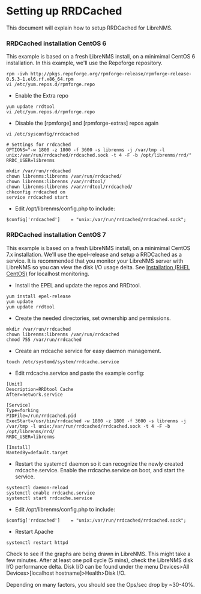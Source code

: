 # Setting up RRDCached

This document will explain how to setup RRDCached for LibreNMS.

### RRDCached installation CentOS 6
This example is based on a fresh LibreNMS install, on a minimimal CentOS 6 installation.
In this example, we'll use the Repoforge repository.

```ssh
rpm -ivh http://pkgs.repoforge.org/rpmforge-release/rpmforge-release-0.5.3-1.el6.rf.x86_64.rpm
vi /etc/yum.repos.d/rpmforge.repo
```
- Enable the Extra repo

```ssh
yum update rrdtool
vi /etc/yum.repos.d/rpmforge.repo 
```
- Disable the [rpmforge] and [rpmforge-extras] repos again

```ssh
vi /etc/sysconfig/rrdcached

# Settings for rrdcached
OPTIONS="-w 1800 -z 1800 -f 3600 -s librenms -j /var/tmp -l unix:/var/run/rrdcached/rrdcached.sock -t 4 -F -b /opt/librenms/rrd/"
RRDC_USER=librenms

mkdir /var/run/rrdcached
chown librenms:librenms /var/run/rrdcached/
chown librenms:librenms /var/rrdtool/
chown librenms:librenms /var/rrdtool/rrdcached/
chkconfig rrdcached on
service rrdcached start
```

- Edit /opt/librenms/config.php to include:
```ssh
$config['rrdcached']    = "unix:/var/run/rrdcached/rrdcached.sock";
```
### RRDCached installation CentOS 7
This example is based on a fresh LibreNMS install, on a minimimal CentOS 7.x installation.
We'll use the epel-release and setup a RRDCached as a service.
It is recommended that you monitor your LibreNMS server with LibreNMS so you can view the disk I/O usage delta.
See [Installation (RHEL CentOS)][1] for localhost monitoring.

- Install the EPEL and update the repos and RRDtool.
```ssh
yum install epel-release
yum update
yum update rrdtool
```

- Create the needed directories, set ownership and permissions.
```ssh
mkdir /var/run/rrdcached
chown librenms:librenms /var/run/rrdcached
chmod 755 /var/run/rrdcached
```

- Create an rrdcache service for easy daemon management.
```ssh
touch /etc/systemd/system/rrdcache.service
```
- Edit rrdcache.service and paste the example config:
```ssh
[Unit]
Description=RRDtool Cache
After=network.service

[Service]
Type=forking
PIDFile=/run/rrdcached.pid
ExecStart=/usr/bin/rrdcached -w 1800 -z 1800 -f 3600 -s librenms -j /var/tmp -l unix:/var/run/rrdcached/rrdcached.sock -t 4 -F -b /opt/librenms/rrd/
RRDC_USER=librenms

[Install]
WantedBy=default.target
```

- Restart the systemctl daemon so it can recognize the newly created rrdcache.service. Enable the rrdcache.service on boot, and start the service.
```ssh
systemctl daemon-reload
systemctl enable rrdcache.service
systemctl start rrdcache.service
```

- Edit /opt/librenms/config.php to include:
```ssh
$config['rrdcached']    = "unix:/var/run/rrdcached/rrdcached.sock";
```

- Restart Apache
```ssh
systemctl restart httpd
```

Check to see if the graphs are being drawn in LibreNMS. This might take a few minutes.
After at least one poll cycle (5 mins), check the LibreNMS disk I/O performance delta.
Disk I/O can be found under the menu Devices>All Devices>[localhost hostname]>Health>Disk I/O.

Depending on many factors, you should see the Ops/sec drop by ~30-40%.


[1]: http://librenms.readthedocs.org/Installation/Installation-(RHEL-CentOS)/#add-localhost
"Add localhost to LibreNMS"

